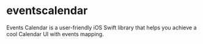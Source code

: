 # eventscalendar
Events Calendar is a user-friendly iOS Swift library that helps you achieve a cool Calendar UI with events mapping.
